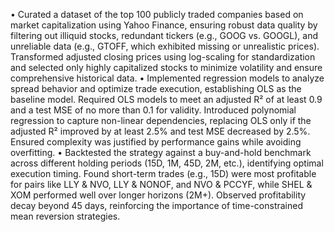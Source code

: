 • Curated a dataset of the top 100 publicly traded companies based on market capitalization using Yahoo Finance, ensuring robust data quality by filtering out illiquid stocks, redundant tickers (e.g., GOOG vs. GOOGL), and unreliable data (e.g., GTOFF, which exhibited missing or unrealistic prices). Transformed adjusted closing prices using log-scaling for standardization and selected only highly capitalized stocks to minimize volatility and ensure comprehensive historical data.
• Implemented regression models to analyze spread behavior and optimize trade execution, establishing OLS as the baseline model. Required OLS models to meet an adjusted R² of at least 0.9 and a test MSE of no more than 0.1 for validity. Introduced polynomial regression to capture non-linear dependencies, replacing OLS only if the adjusted R² improved by at least 2.5% and test MSE decreased by 2.5%. Ensured complexity was justified by performance gains while avoiding overfitting.
• Backtested the strategy against a buy-and-hold benchmark across different holding periods (15D, 1M, 45D, 2M, etc.), identifying optimal execution timing. Found short-term trades (e.g., 15D) were most profitable for pairs like LLY & NVO, LLY & NONOF, and NVO & PCCYF, while SHEL & XOM performed well over longer horizons (2M+). Observed profitability decay beyond 45 days, reinforcing the importance of time-constrained mean reversion strategies.

